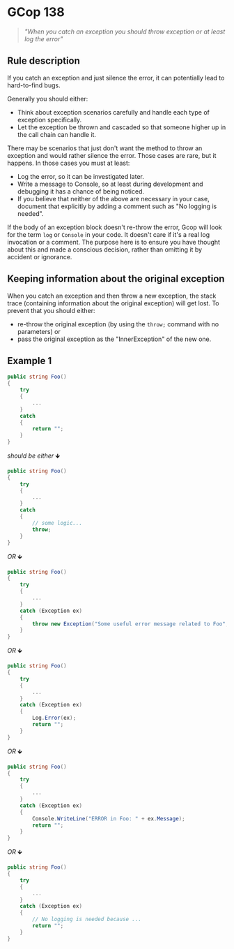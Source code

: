 ﻿# GCop 138

> *"When you catch an exception you should throw exception or at least log the error"*

## Rule description

If you catch an exception and just silence the error, it can potentially lead to hard-to-find bugs.

Generally you should either:
- Think about exception scenarios carefully and handle each type of exception specifically.
- Let the exception be thrown and cascaded so that someone higher up in the call chain can handle it.

There may be scenarios that just don't want the method to throw an exception and would rather silence the error. Those cases are rare, but it happens. In those cases you must at least:

- Log the error, so it can be investigated later.
- Write a message to Console, so at least during development and debugging it has a chance of being noticed.
- If you believe that neither of the above are necessary in your case, document that explicitly by adding a comment such as "No logging is needed".

If the body of an exception block doesn't re-throw the error, Gcop will look for the term `log` or `Console` in your code. It doesn't care if it's a real log invocation or a comment. The purpose here is to ensure you have thought about this and made a conscious decision, rather than omitting it by accident or ignorance.


## Keeping information about the original exception
When you catch an exception and then throw a new exception, the stack trace (containing information about the original exception) will get lost. To prevent that you should either: 
- re-throw the original exception (by using the `throw;` command with no parameters) or
- pass the original exception as the "InnerException" of the new one.

## Example 1

```csharp
public string Foo()
{
    try
    {
        ...
    }
    catch
    {
        return "";
    }
}
```

*should be either* 🡻

```csharp
public string Foo()
{
    try
    {
        ...
    }
    catch
    {
        // some logic...
        throw;
    }
}
```

*OR* 🡻

```csharp
public string Foo()
{
    try
    {
        ...
    }
    catch (Exception ex)
    {
        throw new Exception("Some useful error message related to Foo", ex);
    }
}
```

*OR* 🡻

```csharp
public string Foo()
{
    try
    {
        ...
    }
    catch (Exception ex)
    {
        Log.Error(ex);
        return "";
    }
}
```

*OR* 🡻

```csharp
public string Foo()
{
    try
    {
        ...
    }
    catch (Exception ex)
    {
        Console.WriteLine("ERROR in Foo: " + ex.Message);
        return "";
    }
}
```

*OR* 🡻

```csharp
public string Foo()
{
    try
    {
        ...
    }
    catch (Exception ex)
    {
        // No logging is needed because ...
        return "";
    }
}
```